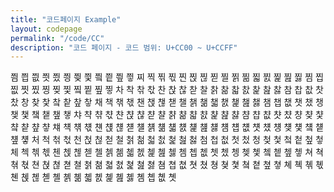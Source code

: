 ```yaml
---
title: "코드페이지 Example"
layout: codepage
permalink: "/code/CC"
description: "코드 페이지 - 코드 범위: U+CC00 ~ U+CCFF"
---
```


<span class="character">찀</span>
<span class="character">찁</span>
<span class="character">찂</span>
<span class="character">찃</span>
<span class="character">찄</span>
<span class="character">찅</span>
<span class="character">찆</span>
<span class="character">찇</span>
<span class="character">찈</span>
<span class="character">찉</span>
<span class="character">찊</span>
<span class="character">찋</span>
<span class="character">찌</span>
<span class="character">찍</span>
<span class="character">찎</span>
<span class="character">찏</span>
<span class="character">찐</span>
<span class="character">찑</span>
<span class="character">찒</span>
<span class="character">찓</span>
<span class="character">찔</span>
<span class="character">찕</span>
<span class="character">찖</span>
<span class="character">찗</span>
<span class="character">찘</span>
<span class="character">찙</span>
<span class="character">찚</span>
<span class="character">찛</span>
<span class="character">찜</span>
<span class="character">찝</span>
<span class="character">찞</span>
<span class="character">찟</span>
<span class="character">찠</span>
<span class="character">찡</span>
<span class="character">찢</span>
<span class="character">찣</span>
<span class="character">찤</span>
<span class="character">찥</span>
<span class="character">찦</span>
<span class="character">찧</span>
<span class="character">차</span>
<span class="character">착</span>
<span class="character">찪</span>
<span class="character">찫</span>
<span class="character">찬</span>
<span class="character">찭</span>
<span class="character">찮</span>
<span class="character">찯</span>
<span class="character">찰</span>
<span class="character">찱</span>
<span class="character">찲</span>
<span class="character">찳</span>
<span class="character">찴</span>
<span class="character">찵</span>
<span class="character">찶</span>
<span class="character">찷</span>
<span class="character">참</span>
<span class="character">찹</span>
<span class="character">찺</span>
<span class="character">찻</span>
<span class="character">찼</span>
<span class="character">창</span>
<span class="character">찾</span>
<span class="character">찿</span>
<span class="character">챀</span>
<span class="character">챁</span>
<span class="character">챂</span>
<span class="character">챃</span>
<span class="character">채</span>
<span class="character">책</span>
<span class="character">챆</span>
<span class="character">챇</span>
<span class="character">챈</span>
<span class="character">챉</span>
<span class="character">챊</span>
<span class="character">챋</span>
<span class="character">챌</span>
<span class="character">챍</span>
<span class="character">챎</span>
<span class="character">챏</span>
<span class="character">챐</span>
<span class="character">챑</span>
<span class="character">챒</span>
<span class="character">챓</span>
<span class="character">챔</span>
<span class="character">챕</span>
<span class="character">챖</span>
<span class="character">챗</span>
<span class="character">챘</span>
<span class="character">챙</span>
<span class="character">챚</span>
<span class="character">챛</span>
<span class="character">챜</span>
<span class="character">챝</span>
<span class="character">챞</span>
<span class="character">챟</span>
<span class="character">챠</span>
<span class="character">챡</span>
<span class="character">챢</span>
<span class="character">챣</span>
<span class="character">챤</span>
<span class="character">챥</span>
<span class="character">챦</span>
<span class="character">챧</span>
<span class="character">챨</span>
<span class="character">챩</span>
<span class="character">챪</span>
<span class="character">챫</span>
<span class="character">챬</span>
<span class="character">챭</span>
<span class="character">챮</span>
<span class="character">챯</span>
<span class="character">챰</span>
<span class="character">챱</span>
<span class="character">챲</span>
<span class="character">챳</span>
<span class="character">챴</span>
<span class="character">챵</span>
<span class="character">챶</span>
<span class="character">챷</span>
<span class="character">챸</span>
<span class="character">챹</span>
<span class="character">챺</span>
<span class="character">챻</span>
<span class="character">챼</span>
<span class="character">챽</span>
<span class="character">챾</span>
<span class="character">챿</span>
<span class="character">첀</span>
<span class="character">첁</span>
<span class="character">첂</span>
<span class="character">첃</span>
<span class="character">첄</span>
<span class="character">첅</span>
<span class="character">첆</span>
<span class="character">첇</span>
<span class="character">첈</span>
<span class="character">첉</span>
<span class="character">첊</span>
<span class="character">첋</span>
<span class="character">첌</span>
<span class="character">첍</span>
<span class="character">첎</span>
<span class="character">첏</span>
<span class="character">첐</span>
<span class="character">첑</span>
<span class="character">첒</span>
<span class="character">첓</span>
<span class="character">첔</span>
<span class="character">첕</span>
<span class="character">첖</span>
<span class="character">첗</span>
<span class="character">처</span>
<span class="character">척</span>
<span class="character">첚</span>
<span class="character">첛</span>
<span class="character">천</span>
<span class="character">첝</span>
<span class="character">첞</span>
<span class="character">첟</span>
<span class="character">철</span>
<span class="character">첡</span>
<span class="character">첢</span>
<span class="character">첣</span>
<span class="character">첤</span>
<span class="character">첥</span>
<span class="character">첦</span>
<span class="character">첧</span>
<span class="character">첨</span>
<span class="character">첩</span>
<span class="character">첪</span>
<span class="character">첫</span>
<span class="character">첬</span>
<span class="character">청</span>
<span class="character">첮</span>
<span class="character">첯</span>
<span class="character">첰</span>
<span class="character">첱</span>
<span class="character">첲</span>
<span class="character">첳</span>
<span class="character">체</span>
<span class="character">첵</span>
<span class="character">첶</span>
<span class="character">첷</span>
<span class="character">첸</span>
<span class="character">첹</span>
<span class="character">첺</span>
<span class="character">첻</span>
<span class="character">첼</span>
<span class="character">첽</span>
<span class="character">첾</span>
<span class="character">첿</span>
<span class="character">쳀</span>
<span class="character">쳁</span>
<span class="character">쳂</span>
<span class="character">쳃</span>
<span class="character">쳄</span>
<span class="character">쳅</span>
<span class="character">쳆</span>
<span class="character">쳇</span>
<span class="character">쳈</span>
<span class="character">쳉</span>
<span class="character">쳊</span>
<span class="character">쳋</span>
<span class="character">쳌</span>
<span class="character">쳍</span>
<span class="character">쳎</span>
<span class="character">쳏</span>
<span class="character">쳐</span>
<span class="character">쳑</span>
<span class="character">쳒</span>
<span class="character">쳓</span>
<span class="character">쳔</span>
<span class="character">쳕</span>
<span class="character">쳖</span>
<span class="character">쳗</span>
<span class="character">쳘</span>
<span class="character">쳙</span>
<span class="character">쳚</span>
<span class="character">쳛</span>
<span class="character">쳜</span>
<span class="character">쳝</span>
<span class="character">쳞</span>
<span class="character">쳟</span>
<span class="character">쳠</span>
<span class="character">쳡</span>
<span class="character">쳢</span>
<span class="character">쳣</span>
<span class="character">쳤</span>
<span class="character">쳥</span>
<span class="character">쳦</span>
<span class="character">쳧</span>
<span class="character">쳨</span>
<span class="character">쳩</span>
<span class="character">쳪</span>
<span class="character">쳫</span>
<span class="character">쳬</span>
<span class="character">쳭</span>
<span class="character">쳮</span>
<span class="character">쳯</span>
<span class="character">쳰</span>
<span class="character">쳱</span>
<span class="character">쳲</span>
<span class="character">쳳</span>
<span class="character">쳴</span>
<span class="character">쳵</span>
<span class="character">쳶</span>
<span class="character">쳷</span>
<span class="character">쳸</span>
<span class="character">쳹</span>
<span class="character">쳺</span>
<span class="character">쳻</span>
<span class="character">쳼</span>
<span class="character">쳽</span>
<span class="character">쳾</span>
<span class="character">쳿</span>